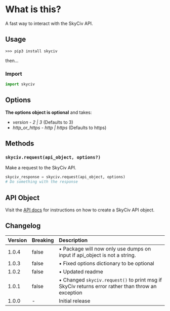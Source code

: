 # What is this?

A fast way to interact with the SkyCiv API.

## Usage

`>>> pip3 install skyciv`

then...

### Import

```py
import skyciv
```

## Options

**The options object is optional** and takes:

* *version* - _2 | 3_ (Defaults to 3)
* *http_or_https* - _http | https_ (Defaults to https)

## Methods

### `skyciv.request(api_object, options?)`
Make a request to the SkyCiv API.

```py
skyciv_response = skyciv.request(api_object, options)
# Do something with the response
```

## API Object
Visit the [API docs](https://skyciv.com/api/v3/docs/getting-started) for instructions on how to create a SkyCiv API object.

## Changelog

| Version  | Breaking          | Description     |
| :---     | :---              | :---            |
| 1.0.4    | false             | • Package will now only use dumps on input if api_object is not a string. |
| 1.0.3    | false             | • Fixed options dictionary to be optional |
| 1.0.2    | false             | • Updated readme |
| 1.0.1    | false             | • Changed `skyciv.request()` to print msg if SkyCiv returns error rather than throw an exception |
| 1.0.0    | -                 | Initial release |